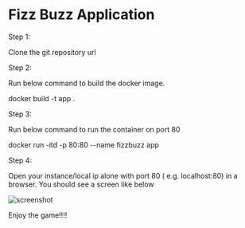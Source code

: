 # Fizz Buzz Application

Step 1:

Clone the git repository url

Step 2:

Run below command to build the docker image.

docker build -t app .

Step 3:

Run below command to run the container on port 80

docker run -itd -p 80:80 --name fizzbuzz app

Step 4:

Open your instance/local ip alone with port 80 ( e.g. localhost:80) in a browser. You should see a screen like below 

![screenshot](https://user-images.githubusercontent.com/7212923/43798449-a46843c8-9a58-11e8-8212-28396475e656.JPG)

Enjoy the game!!!!
